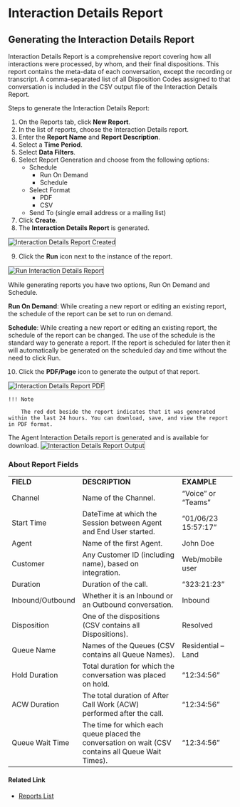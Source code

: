 # Interaction Details Report

## Generating the Interaction Details Report

Interaction Details Report is a comprehensive report covering how all interactions were processed, by whom, and their final dispositions. This report contains the meta-data of each conversation, except the recording or transcript. A comma-separated list of all Disposition Codes assigned to that conversation is included in the CSV output file of the Interaction Details Report.

Steps to generate the Interaction Details Report:

1. On the Reports tab, click **New Report**.
2. In the list of reports, choose the Interaction Details report.
3. Enter the **Report Name** and **Report Description**.
4. Select a **Time Period**.
5. Select **Data Filters**.
6. Select Report Generation and choose from the following options:
    * Schedule
        * Run On Demand
        * Schedule
    * Select Format
        * PDF
        * CSV
    * Send To (single email address or a mailing list)
7. Click **Create**.
8. The **Interaction Details Report** is generated.
<img src="../images/interaction-details-report-generated.png" alt="Interaction Details Report Created" title="Interaction Details Report Created" style="border: 1px solid gray; zoom:100%;">

9. Click the **Run** icon next to the instance of the report.
<img src="../images/run-interaction-details-report.png" alt="Run Interaction Details Report" title="Run Interaction Details Report" style="border: 1px solid gray; zoom:100%;">

While generating reports you have two options, Run On Demand and Schedule.

**Run On Demand**: While creating a new report or editing an existing report, the schedule of the report can be set to run on demand.

**Schedule**: While creating a new report or editing an existing report, the schedule of the report can be changed. The use of the schedule is the standard way to generate a report. If the report is scheduled for later then it will automatically be generated on the scheduled day and time without the need to click Run.

10. Click the **PDF/Page** icon to generate the output of that report.
<img src="../images/pdf-interaction-details-report.png" alt="Interaction Details Report PDF" title="Interaction Details Report PDF" style="border: 1px solid gray; zoom:100%;">

    !!! Note

        The red dot beside the report indicates that it was generated within the last 24 hours. You can download, save, and view the report in PDF format.

The Agent Interaction Details report is generated and is available for download.
<img src="../images/interaction-details-report-output.png" alt="Interaction Details Report Output" title="Interaction Details Report Output" style="border: 1px solid gray; zoom:100%;">

### About Report Fields

<table>
  <tr>
   <td><strong>FIELD</strong>
   </td>
   <td><strong>DESCRIPTION</strong>
   </td>
   <td><strong>EXAMPLE</strong>
   </td>
  </tr>
  <tr>
   <td>Channel
   </td>
   <td>Name of the Channel.
   </td>
   <td>“Voice” or “Teams”
   </td>
  </tr>
  <tr>
   <td>Start Time
   </td>
   <td>DateTime at which the Session between Agent and End User started.
   </td>
   <td>“01/06/23 15:57:17”
   </td>
  </tr>
  <tr>
   <td>Agent
   </td>
   <td>Name of the first Agent.
   </td>
   <td>John Doe
   </td>
  </tr>
  <tr>
   <td>Customer
   </td>
   <td>Any Customer ID (including name), based on integration.
   </td>
   <td>Web/mobile user
   </td>
  </tr>
  <tr>
   <td>Duration
   </td>
   <td>Duration of the call.
   </td>
   <td>“323:21:23”
   </td>
  </tr>
  <tr>
   <td>Inbound/Outbound
   </td>
   <td>Whether it is an Inbound or an Outbound conversation.
   </td>
   <td>Inbound
   </td>
  </tr>
  <tr>
   <td>Disposition
   </td>
   <td>One of the dispositions (CSV contains all Dispositions).
   </td>
   <td>Resolved
   </td>
  </tr>
  <tr>
   <td>Queue Name
   </td>
   <td>Names of the Queues (CSV contains all Queue Names).
   </td>
   <td>Residential – Land
   </td>
  </tr>
  <tr>
   <td>Hold Duration
   </td>
   <td>Total duration for which the conversation was placed on hold.
   </td>
   <td>“12:34:56”
   </td>
  </tr>
  <tr>
   <td>ACW Duration
   </td>
   <td>The total duration of After Call Work (ACW) performed after the call.
   </td>
   <td>“12:34:56”
   </td>
  </tr>
  <tr>
   <td>Queue Wait Time
   </td>
   <td>The time for which each queue placed the conversation on wait (CSV contains all Queue Wait Times).
   </td>
   <td>“12:34:56”
   </td>
  </tr>
</table>

#### Related Link

* [Reports List](../reports/reports-list.md)